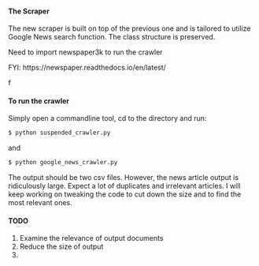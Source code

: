
#### The Scraper
The new scraper is built on top of the previous one and is tailored to utilize Google News search function. The class structure is preserved. 
<p> Need to import newspaper3k to run the crawler </p> 
<p> FYI: https://newspaper.readthedocs.io/en/latest/ </p>f

#### To run the crawler
Simply open a commandline tool, cd to the directory and run:
```bash 
$ python suspended_crawler.py
```
and 
```bash 
$ python google_news_crawler.py
```
<p> The output should be two csv files. However, the news article output is ridiculously large. Expect a lot of duplicates and irrelevant articles. I will keep working on tweaking the code to cut down the size and to find the most relevant ones. </p>


#### TODO 
1. Examine the relevance of output documents 
2. Reduce the size of output 
3. 
